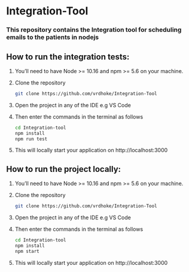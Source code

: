 # Integration-Tool

### This repository contains the Integration tool for scheduling emails to the patients in nodejs


## How to run the integration tests:

1.  You’ll need to have Node >= 10.16 and npm >= 5.6 on your machine.

2.  Clone the repository
    ```bash
    git clone https://github.com/vrdhoke/Integration-Tool
    ```

3.  Open the project in any of the IDE e.g VS Code

4.  Then enter the commands in the terminal as follows 
    ```bash
    cd Integration-tool
    npm install
    npm run test
    ```
5. This will locally start your application on http://localhost:3000 



## How to run the project locally:

1.  You’ll need to have Node >= 10.16 and npm >= 5.6 on your machine.

2.  Clone the repository
    ```bash
    git clone https://github.com/vrdhoke/Integration-Tool
    ```

3.  Open the project in any of the IDE e.g VS Code

4.  Then enter the commands in the terminal as follows
    ```bash
    cd Integration-tool
    npm install
    npm start
    ```
5. This will locally start your application on http://localhost:3000 
